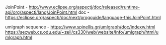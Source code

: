 JoinPoint - http://www.eclipse.org/aspectj/doc/released/runtime-api/org/aspectj/lang/JoinPoint.html
doc - https://eclipse.org/aspectj/doc/next/progguide/language-thisJoinPoint.html

umlgraph sequence - https://www.spinellis.gr/umlgraph/doc/indexw.html
https://secweb.cs.odu.edu/~zeil/cs330/web/website/Info/umlgraph/html/umlgraph.html

